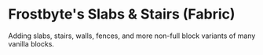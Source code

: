 # Frostbyte's Slabs & Stairs (Fabric)

Adding slabs, stairs, walls, fences, and more non-full block variants of many vanilla blocks.
